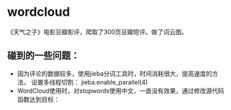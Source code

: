 # wordcloud
《天气之子》电影豆瓣影评，爬取了300页豆瓣短评。做了词云图。
## 碰到的一些问题：

* 因为评论的数据较多，使用jieba分词工具时，时间消耗很大，提高速度的方法， 设置多线程切割： jieba.enable_parallel(4)
* WordCloud使用时，对stopwords使用中文，一直没有效果，通过修改源代码函数达到目标：
